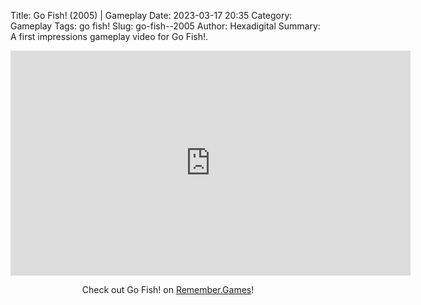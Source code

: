 Title: Go Fish! (2005) | Gameplay
Date: 2023-03-17 20:35
Category: Gameplay
Tags: go fish!
Slug: go-fish--2005
Author: Hexadigital
Summary: A first impressions gameplay video for Go Fish!.

<center><iframe src="https://www.youtube.com/embed/ZWsohndvNno?feature=oembed" allow="accelerometer; autoplay; encrypted-media; gyroscope; picture-in-picture" width="640" height="360" frameborder="0"></iframe>

Check out Go Fish! on [Remember.Games](https://remember.games/game/7083/go-fish/)!</center>